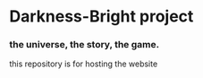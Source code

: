 # Darkness-Bright project

### the universe, the story, the game.

this repository is for hosting the website
